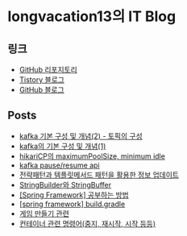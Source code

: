 # longvacation13의 IT Blog

## 링크

- [GitHub 리포지토리](https://github.com/longvacation13/)
- [Tistory 블로그](https://longvacation13.tistory.com/)
- [GitHub 블로그](https://longvacation13.github.io/techwrite/)

## Posts

- [kafka 기본 구성 및 개념(2) - 토픽의 구성](posts/2024-07-18-kafka_기본_구성_및_개념(2)_-_토픽의_구성.md)
- [kafka의 기본 구성 및 개념(1)](posts/2024-07-17-kafka의_기본_구성_및_개념(1).md)
- [hikariCP의 maximumPoolSize, minimum idle](posts/2024-07-15-hikariCP의_maximumPoolSize,_minimum_idle.md)
- [kafka pause/resume api](posts/2024-07-13-kafka_pause_resume_api.md)
- [전략패턴과 템플릿메서드 패턴을 활용한 정보 업데이트](posts/2024-07-13-전략패턴과_템플릿메서드_패턴을_활용한_정보_업데이트.md)
- [StringBuilder와 StringBuffer](posts/2023-12-04-StringBuilder와_StringBuffer.md)
- [[Spring Framework] 공부하는 방법](posts/2023-01-15-[Spring_Framework]_공부하는_방법.md)
- [[spring framework] build.gradle](posts/2023-01-15-[spring_framework]_build.gradle.md)
- [게임 만들기 관련](posts/2022-02-19-게임_만들기_관련.md)
- [컨테이너 관련 명령어(중지, 재시작, 시작 등등)](posts/2022-02-04-컨테이너_관련_명령어(중지,_재시작,_시작_등등).md)
